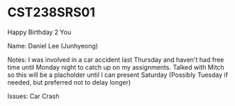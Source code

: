 # CST238SRS01
Happy Birthday 2 You

Name: Daniel Lee (Junhyeong)

Notes: I was involved in a car accident last Thursday and haven't had free time until Monday night to catch up on my assignments.
Talked with Mitch so this will be a placholder until I can present Saturday (Possibly Tuesday if needed, but preferred not to delay longer)

Issues: Car Crash
